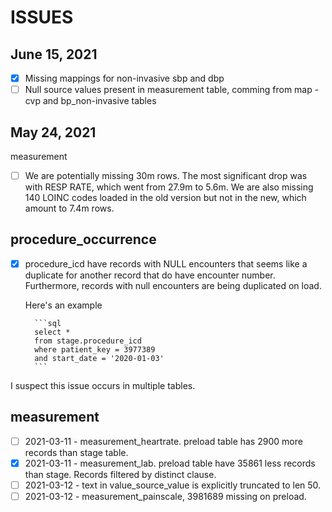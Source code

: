 # ISSUES

## June 15, 2021

- [x] Missing mappings for non-invasive sbp and dbp
- [ ] Null source values present in measurement table, comming from map - cvp and bp_non-invasive tables

## May 24, 2021

measurement

- [ ] We are potentially missing 30m rows. The most significant drop was with RESP RATE, which went from 27.9m to 5.6m. We are also missing 140 LOINC codes loaded in the old version but not in the new, which amount to 7.4m rows.

## procedure_occurrence

- [x] procedure_icd have records with NULL encounters that seems like a duplicate for another record that do have encounter number. Furthermore, records with null encounters are being duplicated on load.

    Here's an example

        ```sql
        select * 
        from stage.procedure_icd
        where patient_key = 3977389
        and start_date = '2020-01-03'
        ```

I suspect this issue occurs in multiple tables.

## measurement

- [ ] 2021-03-11 - measurement_heartrate. preload table has 2900 more records than stage table.
- [x] 2021-03-11 - measurement_lab. preload table have 35861 less records than stage. Records filtered by distinct clause.
- [ ] 2021-03-12 - text in value_source_value is explicitly truncated to len 50.
- [ ] 2021-03-12 - measurement_painscale, 3981689 missing on preload.
